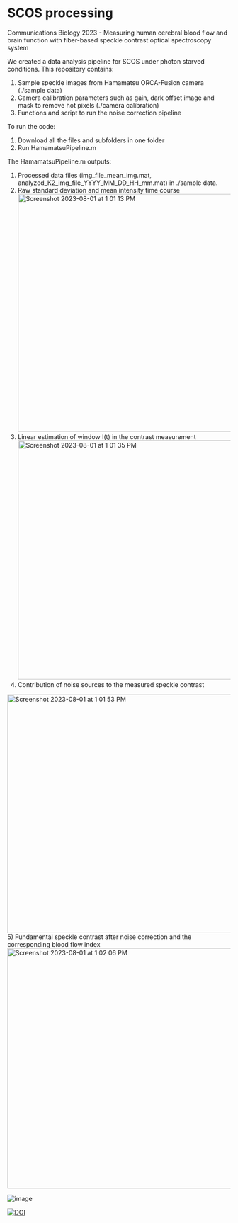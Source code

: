 # SCOS processing

Communications Biology 2023 - Measuring human cerebral blood flow and brain function with fiber-based speckle contrast optical spectroscopy system

We created a data analysis pipeline for SCOS under photon starved conditions. This repository contains:

1) Sample speckle images from Hamamatsu ORCA-Fusion camera (./sample data)
2) Camera calibration parameters such as gain, dark offset image and mask to remove hot pixels (./camera calibration)
3) Functions and script to run the noise correction pipeline

To run the code:

1) Download all the files and subfolders in one folder
2) Run HamamatsuPipeline.m

The HamamatsuPipeline.m outputs: 

1) Processed data files (img_file_mean_img.mat, analyzed_K2_img_file_YYYY_MM_DD_HH_mm.mat) in ./sample data.
2) Raw standard deviation and mean intensity time course   
   <img width="537" alt="Screenshot 2023-08-01 at 1 01 13 PM" src="https://github.com/BUNPC/2023-SCOS/assets/55467463/4ddceb44-6f8d-41f6-8597-b59867c97461">
3) Linear estimation of window I(t) in the contrast measurement
   <img width="540" alt="Screenshot 2023-08-01 at 1 01 35 PM" src="https://github.com/BUNPC/2023-SCOS/assets/55467463/6443c906-7d1e-40f4-bada-4362fe3dd914">
4) Contribution of noise sources to the measured speckle contrast
<img width="539" alt="Screenshot 2023-08-01 at 1 01 53 PM" src="https://github.com/BUNPC/2023-SCOS/assets/55467463/d70cc54a-b65f-4537-9e13-c04fab0c9bad">
5) Fundamental speckle contrast after noise correction and the corresponding blood flow index  
<img width="543" alt="Screenshot 2023-08-01 at 1 02 06 PM" src="https://github.com/BUNPC/2023-SCOS/assets/55467463/578c7c4f-e610-4b15-a806-f895a126be78">

![image](https://github.com/BUNPC/2023-SCOS/assets/55467463/322a1f2c-d11d-4d9f-872b-4cdaf18c6437)

[![DOI](https://zenodo.org/badge/672077193.svg)](https://zenodo.org/badge/latestdoi/672077193)

